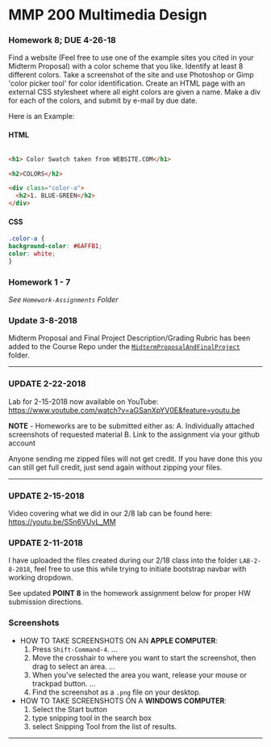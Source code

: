 # MMP 200 Multimedia Design

### Homework 8; DUE 4-26-18

Find a website (Feel free to use one of the example sites you cited in your Midterm Proposal) with a color scheme that you like. Identify at least 8 different colors.  Take a screenshot of the site and use Photoshop or Gimp 'color picker tool' for color identification.  Create an HTML page with an external CSS stylesheet where all eight colors are given a name.  Make a div for each of the colors, and submit by e-mail by due date.  

Here is an Example:

#### HTML

  ```HTML

<h1> Color Swatch taken from WEBSITE.COM</h1>

<h2>COLORS</h2>

  <div class="color-a">
    <h2>1. BLUE-GREEN</h2>
  </div>
  ```

#### CSS

  ```CSS
.color-a {
  background-color: #6AFFB1;
  color: white;
}

  ```




### Homework 1 - 7

*See `Homework-Assignments` Folder*

### Update 3-8-2018

Midterm Proposal and Final Project Description/Grading Rubric has been added
to the Course Repo under the [`MidtermProposalAndFinalProject`](https://github.com/EliCash82/MMP-200/blob/master/MidtermProposalAndFinalProject/MidtermAndFinal.md) folder.

---

### **UPDATE** 2-22-2018

Lab for 2-15-2018 now available on YouTube: https://www.youtube.com/watch?v=aGSanXpYV0E&feature=youtu.be

**NOTE** - Homeworks are to be submitted either as:
A. Individually attached screenshots of requested material
B. Link to the assignment via your github account

Anyone sending me zipped files will not get credit.  If you have done this you can
still get full credit, just send again without zipping your files.

---

### **UPDATE** 2-15-2018

Video covering what we did in our 2/8 lab can be found here:
https://youtu.be/S5n6VUvL_MM

### **UPDATE** 2-11-2018
I have uploaded the files created during our 2/18 class into the
folder `LAB-2-8-2018`, feel free to use this while trying to initiate
bootstrap navbar with working dropdown.

See updated **POINT 8** in the homework assignment below for proper
HW submission directions.  


### Screenshots

  * HOW TO TAKE SCREENSHOTS ON AN **APPLE COMPUTER**:
      1. Press `Shift-Command-4`. ...
      2. Move the crosshair to where you want to start the screenshot, then drag to select an area. ...
      3. When you've selected the area you want, release your mouse or trackpad button. ...
      4. Find the screenshot as a `.png` file on your desktop.
  * HOW TO TAKE SCREENSHOTS ON A **WINDOWS COMPUTER**:
      1. Select the Start  button
      2. type snipping tool in the search box
      3. select Snipping Tool from the list of results.


---
